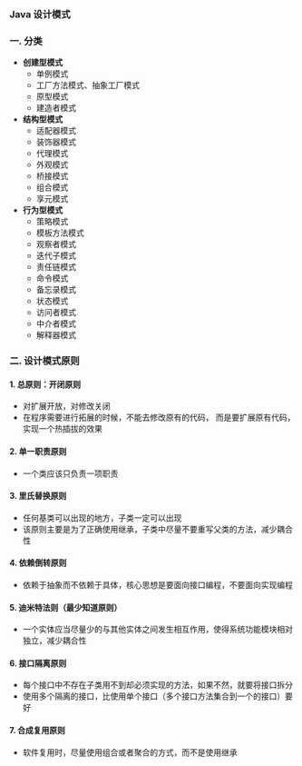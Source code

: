 ### Java 设计模式
### 一. 分类
* **创建型模式**
  * 单例模式
  * 工厂方法模式、抽象工厂模式
  * 原型模式
  * 建造者模式
* **结构型模式**
  * 适配器模式
  * 装饰器模式
  * 代理模式
  * 外观模式
  * 桥接模式
  * 组合模式
  * 享元模式
* **行为型模式**
  * 策略模式
  * 模板方法模式
  * 观察者模式
  * 迭代子模式
  * 责任链模式
  * 命令模式
  * 备忘录模式
  * 状态模式
  * 访问者模式
  * 中介者模式
  * 解释器模式


### 二. 设计模式原则
#### 1. 总原则：开闭原则 
* 对扩展开放，对修改关闭
* 在程序需要进行拓展的时候，不能去修改原有的代码， 而是要扩展原有代码，实现一个热插拔的效果

#### 2. 单一职责原则 
* 一个类应该只负责一项职责

#### 3. 里氏替换原则 
* 任何基类可以出现的地方，子类一定可以出现
* 该原则主要是为了正确使用继承，子类中尽量不要重写父类的方法，减少耦合性

#### 4. 依赖倒转原则
* 依赖于抽象而不依赖于具体，核心思想是要面向接口编程，不要面向实现编程

#### 5. 迪米特法则（最少知道原则）
* 一个实体应当尽量少的与其他实体之间发生相互作用，使得系统功能模块相对独立，减少耦合性

#### 6. 接口隔离原则
* 每个接口中不存在子类用不到却必须实现的方法，如果不然，就要将接口拆分
* 使用多个隔离的接口，比使用单个接口（多个接口方法集合到一个的接口）要好

#### 7. 合成复用原则
* 软件复用时，尽量使用组合或者聚合的方式，而不是使用继承
